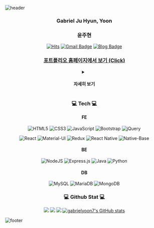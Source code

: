 ![header](https://capsule-render.vercel.app/api?type=waving&&color=gradient&height=100&section=header&fontSize=90)

<div align = "center">
    <h3>Gabriel Ju Hyun, Yoon</h3>
    <h3>윤주현</h3>

[![Hits](https://hits.seeyoufarm.com/api/count/incr/badge.svg?url=https%3A%2F%2Fgithub.com%2Fgabrielyoon7&count_bg=%2379C83D&title_bg=%23555555&icon=&icon_color=%23E7E7E7&title=hits&edge_flat=false)](https://hits.seeyoufarm.com) [![Gmail Badge](https://img.shields.io/badge/Gmail-d14836?style=flat-square&logo=Gmail&logoColor=white&link=mailto:gabrielyoon7@gmail.com)](mailto:gabrielyoon7@gmail.com)
[![Blog Badge](http://img.shields.io/badge/-Blog-green?style=flat-square&link=https://leirbag.tistory.com/)](https://leirbag.tistory.com/)
    

<h3><a href='https://gabrielyoon7.github.io/gabrielyoon7/'>포트폴리오 홈페이지에서 보기 (Click)</a></h3>

<details>
    <summary><h4> 자세히 보기 </h4></summary>

<h3>💻 Best Repository (Public Only) 💻</h3>

 	
[경기대학교 소프트웨어중심대학 SWAIG 홈페이지 (Official)](https://github.com/gabrielyoon7/webp2021)
    
경기대학교 컴퓨터공학심화캡스톤 [기록의달인](https://github.com/gabrielyoon7/GIDAL)
    
경기대학교 분산병렬컴퓨팅연구실 [전기차 충전소 추천앱 : 나만의 플러그](https://github.com/KGU-DCS-LAB/myPlug)

경기대학교 2022-2 SW상상기업 팀 아보카도 프로젝트 : [그룹 활동 지원 서비스 및 채용 연계 플랫폼](https://github.com/KGU-Team-Avocado/avocado-hero-web)

~~[심심해서 만든 지뢰찾기 게임](https://github.com/gabrielyoon7/Minesweeper-by-Python3)~~
    

    
<h3>💻 History 💻</h3>

<details>
    <summary><h4> 2017 ~ 2018 </h4></summary>
    경기대학교 컴퓨터공학부 입학과 동시에 군휴학
</details>

<details>
    <summary><h4> 2020 </h4></summary>
    
`2020.09 ~ 12`<br/>2020-2 경기대학교 감성SW교육센터 SW기초교과 튜터 / Python 
    
`2020.10 ~ 2021.02`<br/>[경기대학교 컴퓨터공학부 홈페이지](http://cs.kyonggi.ac.kr) 관리 프로젝트 ([CS-HOME](https://github.com/KGU-CS-HOME)) 5기 `팀장` 

`2020.12 ~ 2021.02`<br/>[경기대학교 인공지능전공 홈페이지](http://ai.kyonggi.ac.kr) 제작 및 서비스 ([CS-HOME](https://github.com/KGU-CS-HOME))

</details>
    
<details>
    <summary><h4> 2021 </h4></summary>

`2021.03 ~ 12`<br/>2021 경기대학교 감성SW교육센터 SW기초교과 튜터 `대표` / Python<br/>· 2021 경기대학교 진성애교양대학 감성SW교육센터 공로상(`2021.12`)

`2021.03 ~ 12`<br/>[경기대학교 컴퓨터공학부 홈페이지](http://cs.kyonggi.ac.kr) 관리 프로젝트 ([CS-HOME](https://github.com/KGU-CS-HOME)) 6기 `팀장` 
    
`2021.03 ~ 06`<br/>[경기대학교 컴퓨터공학부 홈페이지](http://ai.kyonggi.ac.kr) 사물함 신청 서비스 프로젝트 진행 ([CS-HOME](https://github.com/KGU-CS-HOME))<br/>· 2021-1 경기대학교 BARUN 문제해결 프로젝트 (세.나.페 팀) 우수상

`2021.06 ~ 08`<br/>[경기대학교 소프트웨어중심대학 SWAIG 홈페이지](http://swaig.kyonggi.ac.kr:8080) 제작 및 서비스 ([CS-HOME](https://github.com/KGU-CS-HOME))

`2021.07 ~ `<br/>경기대학교 AI컴퓨터공학부 분산병렬컴퓨팅연구실 학부연구생 

`2021.09 ~ 12`<br/>[경기대학교 컴퓨터공학부 홈페이지](http://ai.kyonggi.ac.kr) 졸업 요건 분석 서비스 프로젝트 진행 ([CS-HOME](https://github.com/KGU-CS-HOME)) <br/>· 2021-2 경기대학교 BARUN 문제해결 프로젝트 (세.나.페 팀) 장려상

`2021.12 ~ 2022.02`<br/>[경기대학교 컴퓨터공학부 홈페이지](http://cs.kyonggi.ac.kr) 관리 프로젝트 ([CS-HOME](https://github.com/KGU-CS-HOME)) 7기 기술지원

</details>


<details>
    <summary><h4> 2022 </h4></summary>

`2022.03 ~ 06`<br/>경기대학교 컴퓨터공학심화캡스톤 [기록의달인 : 차세대 일기 작성 애플리케이션](https://github.com/gabrielyoon7/GIDAL) 
    
`2022.03 ~ 11`<br/>경기대학교 분산병렬컴퓨팅연구실 [전기차 충전소 추천앱 : 나만의 플러그](https://github.com/KGU-DCS-LAB/myPlug)<br/>· 2022 추계 한국정보기술학회 대학생논문경진대회 `은상`

`2022.06`<br/>2022년 제 1회 정보처리기사 합격 

</details>   

    
</details>
    
    
<h3>💻 Tech 💻</h3>

<h4>FE</h4>

![HTML5](https://img.shields.io/badge/html5-%23E34F26.svg?style=for-the-badge&logo=html5&logoColor=white) ![CSS3](https://img.shields.io/badge/css3-%231572B6.svg?style=for-the-badge&logo=css3&logoColor=white) ![JavaScript](https://img.shields.io/badge/javascript-%23323330.svg?style=for-the-badge&logo=javascript&logoColor=%23F7DF1E) ![Bootstrap](https://img.shields.io/badge/bootstrap-%23563D7C.svg?style=for-the-badge&logo=bootstrap&logoColor=white) ![jQuery](https://img.shields.io/badge/jquery-%230769AD.svg?style=for-the-badge&logo=jquery&logoColor=white)

![React](https://img.shields.io/badge/react-%2320232a.svg?style=for-the-badge&logo=react&logoColor=%2361DAFB) ![Material-UI](https://img.shields.io/badge/material%20ui-%230081CB.svg?style=for-the-badge&logo=material-ui&logoColor=white) ![Redux](https://img.shields.io/badge/redux-%23593d88.svg?style=for-the-badge&logo=redux&logoColor=white) ![React Native](https://img.shields.io/badge/react_native-%2320232a.svg?style=for-the-badge&logo=react&logoColor=%2361DAFB) ![Native-Base](https://img.shields.io/badge/native%20base-%230081CB.svg?style=for-the-badge&logo=material-ui&logoColor=white)


<h4>BE</h4>

![NodeJS](https://img.shields.io/badge/node.js-6DA55F?style=for-the-badge&logo=node.js&logoColor=white) ![Express.js](https://img.shields.io/badge/express.js-%23404d59.svg?style=for-the-badge&logo=express&logoColor=%2361DAFB) 
![Java](https://img.shields.io/badge/java-%23ED8B00.svg?style=for-the-badge&logo=java&logoColor=white) ![Python](https://img.shields.io/badge/python-3670A0?style=for-the-badge&logo=python&logoColor=ffdd54)


<h4>DB</h4>

![MySQL](https://img.shields.io/badge/mysql-%2300f.svg?style=for-the-badge&logo=mysql&logoColor=white) ![MariaDB](https://img.shields.io/badge/MariaDB-003545?style=for-the-badge&logo=mariadb&logoColor=white) ![MongoDB](https://img.shields.io/badge/MongoDB-%234ea94b.svg?style=for-the-badge&logo=mongodb&logoColor=white)
    
<h3>💻 Github Stat 💻</h3>
    
![](https://github-profile-summary-cards.vercel.app/api/cards/profile-details?username=gabrielyoon7&theme=github) ![](https://github-profile-summary-cards.vercel.app/api/cards/most-commit-language?username=gabrielyoon7&theme=github) ![](https://github-profile-summary-cards.vercel.app/api/cards/productive-time?username=gabrielyoon7&theme=github&utcOffset=8) [![gabrielyoon7's GitHub stats](https://github-readme-stats.vercel.app/api?username=gabrielyoon7)](https://github.com/anuraghazra/github-readme-stats)

</div>

    
![footer](https://capsule-render.vercel.app/api?type=waving&&color=gradient&height=100&section=footer&fontSize=90)


